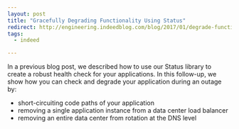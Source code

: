 ```yaml
---
layout: post
title: "Gracefully Degrading Functionality Using Status"
redirect: http://engineering.indeedblog.com/blog/2017/01/degrade-functionality/
tags:
  - indeed

---
```


In a previous blog post, we described how to use our Status library to create a robust health check for your applications. 
In this follow-up, we show how you can check and degrade your application during an outage by:

* short-circuiting code paths of your application
* removing a single application instance from a data center load balancer
* removing an entire data center from rotation at the DNS level

<!--more-->
